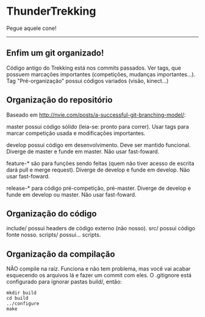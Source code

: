 # ThunderTrekking
Pegue aquele cone!

----------------------------------------------------------------------

## Enfim um git organizado!

Código antigo do Trekking está nos commits passados. Ver tags, que possuem
marcações importantes (competições, mudanças importantes...). Tag "Pré-organização"
possui códigos variados (visão, kinect...)

## Organização do repositório

Baseado em http://nvie.com/posts/a-successful-git-branching-model/:

master possui código sólido (leia-se: pronto para correr). Usar tags para marcar
competição usada e modificações importantes.

develop possui código em desenvolvimento. Deve ser mantido funcional. Diverge de
master e funde em master. Não usar fast-foward.

feature-* são para funções sendo feitas (quem não tiver acesso de escrita dará
pull e merge request). Diverge de develop e funde em develop. Não usar fast-foward.

release-* para código pré-competição, pré-master. Diverge de develop e funde em
develop ou master. Não usar fast-foward.

## Organização do código

include/ possui headers de código externo (não nosso).
src/ possui código fonte nosso.
scripts/ possui... scripts.

## Organização da compilação

NÃO compile na raíz. Funciona e não tem problema, mas você vai acabar esquecendo
os arquivos lá e fazer um commit com eles. O .gitignore está configurado para
ignorar pastas build/, então:
```
mkdir build
cd build
../configure
make
```
